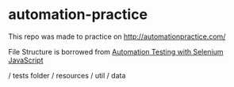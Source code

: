 # automation-practice

This repo was made to practice on http://automationpractice.com/


File Structure is borrowed from [Automation Testing with Selenium JavaScript](https://www.lambdatest.com/blog/automation-testing-with-selenium-javascript/)

/ tests folder
/ resources
/ util
/ data
